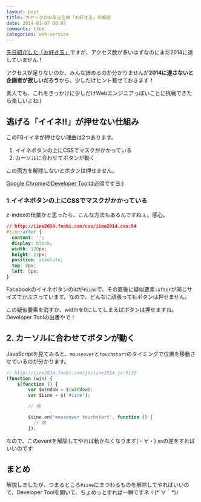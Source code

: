 ```yaml
---
layout: post
title: カヤックのお年玉企画「お好き玉」の解説
date: 2014-01-07 00:07
comments: true
categories: web-service
---
```


[先日紹介した「お好き玉」](http://alpaca-tc.github.io/blog/web-service/kayac-2014-otoshidama.html)ですが、アクセス数が多いはずなのにまだ2014に達していません！

アクセスが足りないのか、みんな諦めるのか分かりませんが**2014に達さないと企画者が寂しいだろう**から、少しだけヒント載せておきます！

素人でも、これをきっかけに少しだけWebエンジニアっぽいことに挑戦できたら楽しいよね:)

<!-- more -->

## 逃げる「イイネ!!」が押せない仕組み

このFBイイネが押せない理由は2つあります。

1. イイネボタンの上にCSSでマスクがかかっている
2. カーソルに合わせてボタンが動く

この両方を解除しないとボタンは押せません。

[Google Chrome](https://www.google.com/intl/en/chrome/browser/)の[Developer Tool](http://www.buildinsider.net/web/chromedevtools/01)は必須ですヨ:)

### 1.イイネボタンの上にCSSでマスクがかかっている

z-indexの仕業かと思ったら、こんな方法もあるんですねぇ。感心。

```css
// http://iine2014.fnobi.com/css/iine2014.css:84
#iine:after {
  content: '';
  display: block;
  width: 120px;
  height: 22px;
  position: absolute;
  top: 0px;
  left: 0px;
}
```

Facebookのイイネボタンのidが`#iine`で、その直後に疑似要素`:after`が同じサイズでかぶさっています。なので、どんなに頑張ってもボタンは押せません。

この疑似要素を消すか、widthを0にしてしまえばボタンは押せますね。Developer Toolの出番やで！

## 2. カーソルに合わせてボタンが動く

JavaScriptを見てみると、`mouseover`と`touchstart`のタイミングで位置を移動させているのが分かります。

```javascript
// http://iine2014.fnobi.com/js/iine2014.js:9130
(function (win) {
    $(function () {
        var $window = $(window);
        var $iine = $('#iine');

        // 略

        $iine.on('mouseover touchstart', function () {
          // 略
        });
```

なので、このeventを解除してやれば動かなくなります(・∀・) `on`の逆をすればいいのです

## まとめ

解説しましたが、つまるところ`#iine`にまつわるものを解除してやればいいので、Developer Toolを開いて、ちょめっとすれば一瞬ですネヾ(\*´∀｀\*)ﾉ
